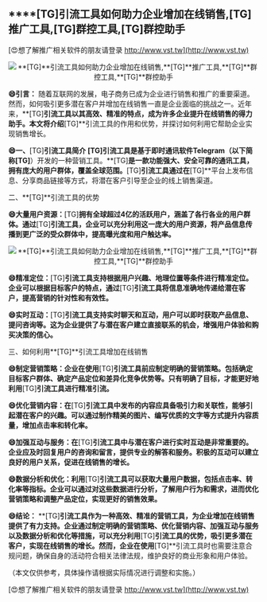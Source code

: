 ## ****[TG]**引流工具如何助力企业增加在线销售,**[TG]**推广工具,**[TG]**群控工具,**[TG]**群控助手**

[😍想了解推广相关软件的朋友请登录 http://www.vst.tw](http://www.vst.tw)

 <center><img src="https://vst.tw/MP4/tuiguang/png/2.png" alt="**[TG]**引流工具如何助力企业增加在线销售,**[TG]**推广工具,**[TG]**群控工具,**[TG]**群控助手"></center>

**😄引言：**
随着互联网的发展，电子商务已成为企业进行销售和推广的重要渠道。然而，如何吸引更多潜在客户并增加在线销售一直是企业面临的挑战之一。近年来，**[TG]**引流工具以其高效、精准的特点，成为许多企业提升在线销售的得力助手。本文将介绍**[TG]**引流工具的作用和优势，并探讨如何利用它帮助企业实现销售增长。

**😄一、**[TG]**引流工具简介**
**[TG]**引流工具是基于即时通讯软件Telegram（以下简称**[TG]**）开发的一种营销工具。**[TG]**是一款功能强大、安全可靠的通讯工具，拥有庞大的用户群体，覆盖全球范围。**[TG]**引流工具通过在**[TG]**平台上发布信息、分享商品链接等方式，将潜在客户引导至企业的线上销售渠道。

二、**[TG]**引流工具的优势

**😄大量用户资源：**[TG]**拥有全球超过4亿的活跃用户，涵盖了各行各业的用户群体。通过**[TG]**引流工具，企业可以充分利用这一庞大的用户资源，将产品信息传播到更广泛的受众群体中，提高曝光度和用户触达率。**

 <center><img src="https://vst.tw/MP4/tuiguang/png/5.png" alt="**[TG]**引流工具如何助力企业增加在线销售,**[TG]**推广工具,**[TG]**群控工具,**[TG]**群控助手"></center>

**😄精准定位：**[TG]**引流工具支持根据用户兴趣、地理位置等条件进行精准定位。企业可以根据目标客户的特点，通过**[TG]**引流工具将信息准确地传递给潜在客户，提高营销的针对性和有效性。**

**😄实时互动：**[TG]**引流工具支持实时聊天和互动，用户可以即时获取产品信息、提问咨询等。这为企业提供了与潜在客户建立直接联系的机会，增强用户体验和购买决策的信心。**

三、如何利用**[TG]**引流工具增加在线销售

**😄制定营销策略：企业在使用**[TG]**引流工具前应制定明确的营销策略。包括确定目标客户群体、确定产品定位和差异化竞争优势等。只有明确了目标，才能更好地利用**[TG]**引流工具进行精准引流。**

**😄优化营销内容：在**[TG]**引流工具中发布的内容应具备吸引力和关联性，能够引起潜在客户的兴趣。可以通过制作精美的图片、编写优质的文字等方式提升内容质量，增加点击率和转化率。**

**😄加强互动与服务：在**[TG]**引流工具中与潜在客户进行实时互动是非常重要的。企业应及时回复用户的咨询和留言，提供专业的解答和服务。积极的互动可以建立良好的用户关系，促进在线销售的增长。**

**😄数据分析和优化：利用**[TG]**引流工具可以获取大量用户数据，包括点击率、转化率等指标。企业可以通过对这些数据进行分析，了解用户行为和需求，进而优化营销策略和调整产品定位，实现更好的销售效果。**

**😄结论：**
**[TG]**引流工具作为一种高效、精准的营销工具，为企业增加在线销售提供了有力支持。企业通过制定明确的营销策略、优化营销内容、加强互动与服务以及数据分析和优化等措施，可以充分利用**[TG]**引流工具的优势，吸引更多潜在客户，实现在线销售的增长。然而，企业在使用**[TG]**引流工具时也需要注意合规问题，确保自身的活动符合相关法律法规，维护良好的商业形象和用户体验。

（本文仅供参考，具体操作请根据实际情况进行调整和实施。）

[😍想了解推广相关软件的朋友请登录 http://www.vst.tw](http://www.vst.tw)



